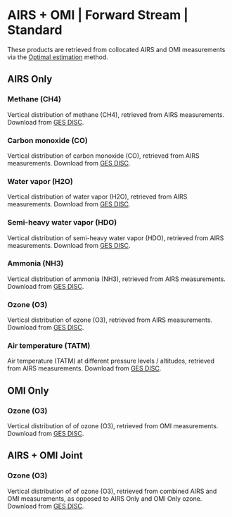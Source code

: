 # AIRS + OMI | Forward Stream | Standard

These products are retrieved from collocated AIRS and OMI measurements via the [Optimal estimation](https://en.wikipedia.org/wiki/Optimal_estimation) method.


## AIRS Only

### Methane (CH4) 

Vertical distribution of methane (CH4), retrieved from AIRS measurements. Download from [GES DISC](https://disc.gsfc.nasa.gov/datasets/TRPSDL2CH4AIRSFS_1/summary?keywords=TROPESS).

### Carbon monoxide (CO)

Vertical distribution of carbon monoxide (CO), retrieved from AIRS measurements. Download from [GES DISC](https://disc.gsfc.nasa.gov/datasets/TRPSDL2COAIRSFS_1/summary?keywords=TROPESS).

### Water vapor (H2O) 

Vertical distribution of water vapor (H2O), retrieved from AIRS measurements. Download from [GES DISC](https://disc.gsfc.nasa.gov/datasets/TRPSDL2H2OAIRSFS_1/summary?keywords=TROPESS).

### Semi-heavy water vapor (HDO) 

Vertical distribution of semi-heavy water vapor (HDO), retrieved from AIRS measurements. Download from [GES DISC](https://disc.gsfc.nasa.gov/datasets/TRPSDL2HDOAIRSFS_1/summary?keywords=TROPESS).

### Ammonia (NH3) 

Vertical distribution of ammonia (NH3), retrieved from AIRS measurements. Download from [GES DISC](https://disc.gsfc.nasa.gov/datasets/TRPSDL2NH3AIRSFS_1/summary?keywords=TROPESS).

### Ozone (O3) 

Vertical distribution of ozone (O3), retrieved from AIRS measurements. Download from [GES DISC](https://disc.gsfc.nasa.gov/datasets/TRPSDL2O3AIRSFS_1/summary?keywords=TROPESS).

### Air temperature (TATM)

Air temperature (TATM) at different pressure levels / altitudes, retrieved from AIRS measurements. Download from [GES DISC](https://disc.gsfc.nasa.gov/datasets/TRPSDL2TATMAIRSFS_1/summary?keywords=TROPESS).

## OMI Only

### Ozone (O3) 

Vertical distribution of of ozone (O3), retrieved from OMI measurements. Download from [GES DISC](https://disc.gsfc.nasa.gov/datasets/TRPSDL2O3OMIFS_1/summary?keywords=TROPESS).

## AIRS + OMI Joint

### Ozone (O3) 

Vertical distribution of of ozone (O3), retrieved from combined AIRS and OMI measurements, as opposed to AIRS Only and OMI Only ozone. Download from [GES DISC](https://disc.gsfc.nasa.gov/datasets/TRPSDL2O3AIRSOMIFS_1/summary?keywords=TROPESS).
